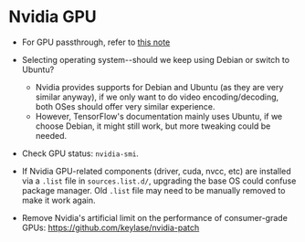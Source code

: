 # Nvidia GPU

* For GPU passthrough, refer to [this note](./kvm.md)

* Selecting operating system--should we keep using Debian or switch to Ubuntu?
  * Nvidia provides supports for Debian and Ubuntu (as they are very similar
  anyway), if we only want to do video encoding/decoding, both OSes should
  offer very similar experience.
  * However, TensorFlow's documentation mainly uses Ubuntu, if we choose
  Debian, it might still work, but more tweaking could be needed.

* Check GPU status:  `nvidia-smi`.

* If Nvidia GPU-related components (driver, cuda, nvcc, etc) are installed 
via a `.list` file in `sources.list.d/`, upgrading the base OS could confuse
package manager. Old `.list` file may need to be manually removed to make it
work again.

* Remove Nvidia's artificial limit on the performance of consumer-grade GPUs: https://github.com/keylase/nvidia-patch

